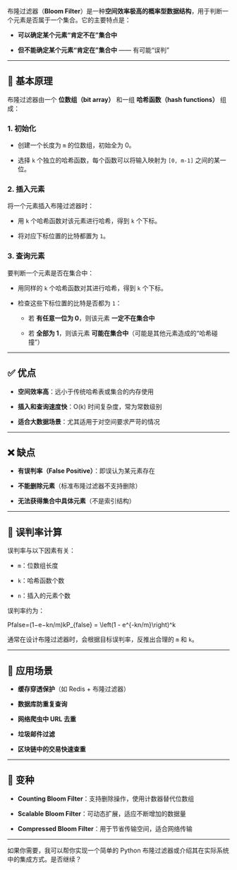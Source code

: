布隆过滤器（**Bloom Filter**）是一种**空间效率极高的概率型数据结构**，用于判断一个元素是否属于一个集合。它的主要特点是：

- **可以确定某个元素“肯定不在”集合中**
    
- **但不能确定某个元素“肯定在”集合中** —— 有可能“误判”
    

---

## 🔧 基本原理

布隆过滤器由一个 **位数组（bit array）** 和一组 **哈希函数（hash functions）** 组成：

### 1. 初始化

- 创建一个长度为 `m` 的位数组，初始全为 0。
    
- 选择 `k` 个独立的哈希函数，每个函数可以将输入映射为 `[0, m-1]` 之间的某一位。
    

### 2. 插入元素

将一个元素插入布隆过滤器时：

- 用 `k` 个哈希函数对该元素进行哈希，得到 `k` 个下标。
    
- 将对应下标位置的比特都置为 `1`。
    

### 3. 查询元素

要判断一个元素是否在集合中：

- 用同样的 `k` 个哈希函数对其进行哈希，得到 `k` 个下标。
    
- 检查这些下标位置的比特是否都为 `1`：
    
    - 若 **有任意一位为 0**，则该元素 **一定不在集合中**
        
    - 若 **全部为 1**，则该元素 **可能在集合中**（可能是其他元素造成的“哈希碰撞”）
        

---

## ✅ 优点

- **空间效率高**：远小于传统哈希表或集合的内存使用
    
- **插入和查询速度快**：O(k) 时间复杂度，常为常数级别
    
- **适合大数据场景**：尤其适用于对空间要求严苛的情况
    

---

## ❌ 缺点

- **有误判率（False Positive）**：即误认为某元素存在
    
- **不能删除元素**（标准布隆过滤器不支持删除）
    
- **无法获得集合中具体元素**（不是索引结构）
    

---

## 📐 误判率计算

误判率与以下因素有关：

- `m`：位数组长度
    
- `k`：哈希函数个数
    
- `n`：插入的元素个数
    

误判率约为：

Pfalse=(1−e−kn/m)kP_{false} = \left(1 - e^{-kn/m}\right)^k

通常在设计布隆过滤器时，会根据目标误判率，反推出合理的 `m` 和 `k`。

---

## 🧮 应用场景

- **缓存穿透保护**（如 Redis + 布隆过滤器）
    
- **数据库防重复查询**
    
- **网络爬虫中 URL 去重**
    
- **垃圾邮件过滤**
    
- **区块链中的交易快速查重**
    

---

## 🧩 变种

- **Counting Bloom Filter**：支持删除操作，使用计数器替代位数组
    
- **Scalable Bloom Filter**：可动态扩展，适应不断增加的数据量
    
- **Compressed Bloom Filter**：用于节省传输空间，适合网络传输
    

---

如果你需要，我可以帮你实现一个简单的 Python 布隆过滤器或介绍其在实际系统中的集成方式。是否继续？